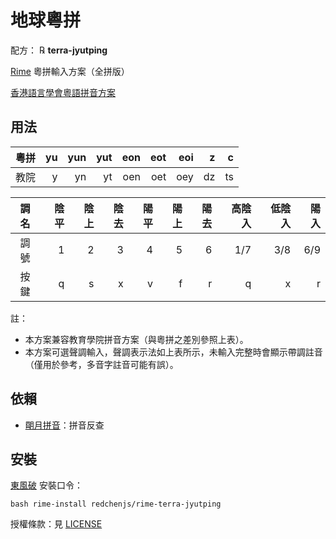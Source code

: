 # 地球粵拼

配方： ℞ **terra-jyutping**

[Rime](https://rime.im) 粵拼輸入方案（全拼版）

[香港語言學會粵語拼音方案](https://zh.wikipedia.org/wiki/%E9%A6%99%E6%B8%AF%E8%AA%9E%E8%A8%80%E5%AD%B8%E5%AD%B8%E6%9C%83%E7%B2%B5%E8%AA%9E%E6%8B%BC%E9%9F%B3%E6%96%B9%E6%A1%88)

## 用法

| 粵拼 |  yu | yun | yut | eon | eot | eoi |   z |   c |
| :--: | --: | --: | --: | --: | --: | --: | --: | --: |
| 教院 |   y |  yn |  yt | oen | oet | oey |  dz |  ts |

| 調名 | 陰平 | 陰上 | 陰去 | 陽平 | 陽上 | 陽去 | 高陰入 | 低陰入 | 陽入 |
| :--: | ---: | ---: | ---: | ---: | ---: | ---: | -----: | -----: | ---: |
| 調號 |    1 |    2 |    3 |    4 |    5 |    6 |    1/7 |    3/8 |  6/9 |
| 按鍵 |    q |    s |    x |    v |    f |    r |      q |      x |    r |

註：
* 本方案兼容教育學院拼音方案（與粵拼之差別參照上表）。
* 本方案可選聲調輸入，聲調表示法如上表所示，未輸入完整時會顯示帶調註音（僅用於參考，多音字註音可能有誤）。

## 依賴

* [朙月拼音](https://github.com/rime/rime-luna-pinyin)：拼音反查

## 安裝

[東風破](https://github.com/rime/plum) 安裝口令：
```
bash rime-install redchenjs/rime-terra-jyutping
```

授權條款：見 [LICENSE](LICENSE)
